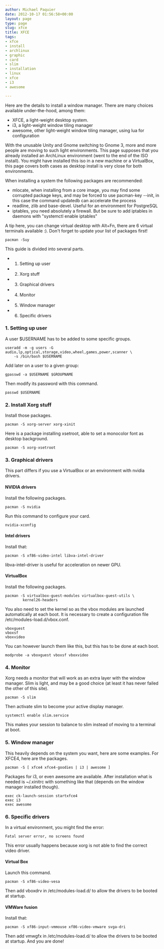 ```yaml
---
author: Michael Paquier
date: 2012-10-17 01:56:58+00:00
layout: page
type: page
slug: xfce
title: XFCE
tags:
- xfce
- install
- archlinux
- graphic
- card
- slim
- installation
- linux
- xfce
- i3
- awesome

---
```

Here are the details to install a window manager. There are many
choices available under-the-hood, among them:

  * XFCE, a light-weight desktop system.
  * i3, a light-weight window tiling manager
  * awesome, other light-weight window tiling manager, using lua for
  configuration

With the unusable Unity and Gnome switching to Gnome 3, more and more
people are moving to such light environments. This page supposes that
you already installed an ArchLinux environment (went to the end of the
ISO install). You might have installed this iso in a new machine or a
VirtualBox, this page covers both cases as desktop install is very
close for both environments.

When installing a system the following packages are recommended:

  * mlocate, when installing from a core image, you may find some
  corrupted package keys, and may be forced to use pacman-key --init,
  in this case the command updatedb can accelerate the process
  * readline, zlib and base-devel. Useful for an environment for
  PostgreSQL
  * iptables, you need absolutely a firewall. But be sure to add
  iptables in daemons with "systemctl enable iptables"

A tip here, you can change virtual desktop with Alt+Fn, there are
6 virtual terminals available :). Don't forget to update your list of
packages first!

    pacman -Suy

This guide is divided into several parts.

  * 1. Setting up user
  * 2. Xorg stuff
  * 3. Graphical drivers
  * 4. Monitor
  * 5. Window manager
  * 6. Specific drivers

### 1. Setting up user

A user $USERNAME has to be added to some specific groups.

    useradd -m -g users -G audio,lp,optical,storage,video,wheel,games,power,scanner \
        -s /bin/bash $USERNAME

Add later on a user to a given group:

    gpasswd -a $USERNAME $GROUPNAME

Then modify its password with this command.

    passwd $USERNAME

### 2. Install Xorg stuff

Install those packages.

    pacman -S xorg-server xorg-xinit

Here is a package installing xsetroot, able to set a monocolor font
as desktop background.

    pacman -S xorg-xsetroot

### 3. Graphical drivers

This part differs if you use a VirtualBox or an environment with nvidia
drivers.

#### NVIDIA drivers

Install the following packages.

    pacman -S nvidia

Run this command to configure your card.

    nvidia-xconfig

#### Intel drivers

Install that:

    pacman -S xf86-video-intel libva-intel-driver

libva-intel-driver is useful for acceleration on newer GPU.

#### VirtualBox

Install the following packages.

    pacman -S virtualbox-guest-modules virtualbox-guest-utils \
            kernel26-headers

You also need to set the kernel so as the vbox modules are launched
automatically at each boot. It is necessary to create a configuration
file /etc/modules-load.d/vbox.conf.

    vboxguest
    vboxsf
    vboxvideo

You can however launch them like this, but this has to be done at each
boot.

    modprobe -a vboxguest vboxsf vboxvideo

### 4. Monitor

Xorg needs a monitor that will work as an extra layer with the window
manager. Slim is light, and may be a good choice (at least it has never
failed the other of this site).

    pacman -S slim

Then activate slim to become your active display manager.

    systemctl enable slim.service

This makes your session to balance to slim instead of moving to a terminal
at boot.

### 5. Window manager

This heavily depends on the system you want, here are some examples. For
XFCE4, here are the packages.

    pacman -S [ xfce4 xfce4-goodies | i3 | awesome ]

Packages for i3, or even awesome are available. After installation what
is needed is ~/.xinitrc with something like that (depends on the window
manager installed though).

    exec ck-launch-session startxfce4
    exec i3
    exec awesome

### 6. Specific drivers

In a virtual environment, you might find the error:

    Fatal server error, no screens found

This error usually happens because xorg is not able to find the correct
video driver.

#### Virtual Box

Launch this command.

    pacman -S xf86-video-vesa

Then add vboxdrv in /etc/modules-load.d/ to allow the drivers to be
booted at startup.

#### VMWare fusion

Install that:

    pacman -S xf86-input-vmmouse xf86-video-vmware svga-dri

Then add vmwgfx in /etc/modules-load.d/ to allow the drivers to be booted
at startup. And you are done!
